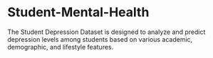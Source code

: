 # Student-Mental-Health
The Student Depression Dataset is designed to analyze and predict depression levels among students based on various academic, demographic, and lifestyle features.
